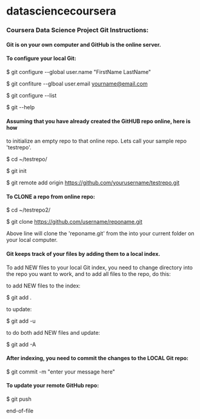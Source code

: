 datasciencecoursera
===================

### Coursera Data Science Project Git Instructions:

#### Git is on your own computer and GitHub is the online server.

#### To configure your local Git:

$ git configure --global user.name "FirstName LastName"

$ git confiture --glboal user.email yourname@email.com

$ git configure --list

$ git --help


#### Assuming that you have already created the GitHUB repo online, here is how
to initialize an empty repo to that online repo.  Lets call your sample repo 'testrepo'.

$ cd ~/testrepo/

$ git init

$ git remote add origin https://github.com/yourusername/testrepo.git


#### To CLONE a repo from online repo:

$ cd ~/testrepo2/

$ git clone https://github.com/username/reponame.git

Above line will clone the 'reponame.git' from the <username> into your
current folder on your local computer.



#### Git keeps track of your files by adding them to a local index.
To add NEW files to your local Git index, you need to change directory into the
repo you want to work, and to add all files to the repo, do this:

to add NEW files to the index:

$ git add .

to update:

$ git add -u

to do both add NEW files and update:

$ git add -A



#### After indexing, you need to commit the changes to the LOCAL Git repo:

$ git commit -m "enter your message here"


#### To update your remote GitHub repo:

$ git push



end-of-file
